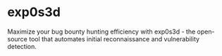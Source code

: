 # exp0s3d
Maximize your bug bounty hunting efficiency with exp0s3d - the open-source tool that automates initial reconnaissance and vulnerability detection.
